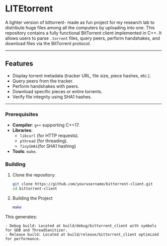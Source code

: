 # LITEtorrent
A lighter version of bittorrent- made as fun project for my research lab to distribute huge files among all the computers by uploading into one. This repository contains a fully functional BitTorrent client implemented in C++. It allows users to parse `.torrent` files, query peers, perform handshakes, and download files via the BitTorrent protocol.

---

## **Features**

- Display torrent metadata (tracker URL, file size, piece hashes, etc.).
- Query peers from the tracker.
- Perform handshakes with peers.
- Download specific pieces or entire torrents.
- Verify file integrity using SHA1 hashes.

---

### **Prerequisites**

- **Compiler**: `g++` supporting C++17.
- **Libraries**: 
  - `libcurl` (for HTTP requests).
  - `pthread` (for threading).
  - `TinySHA1`(for SHA1 hashing)
- **Tools**: `make`.

### **Building**

1. Clone the repository:
    ```bash
    git clone https://github.com/yourusername/bittorrent-client.git
    cd bittorrent-client
    ```

2. Building the Project
    ```bash
    make
    ```
This generates:

    - Debug build: Located at build/debug/bittorrent_client with symbols for GDB and ThreadSanitizer.
    - Release build: Located at build/release/bittorrent_client optimized for performance.